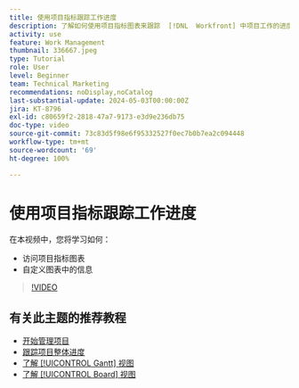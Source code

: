 ```yaml
---
title: 使用项目指标跟踪工作进度
description: 了解如何使用项目指标图表来跟踪  [!DNL  Workfront] 中项目工作的进度。
activity: use
feature: Work Management
thumbnail: 336667.jpeg
type: Tutorial
role: User
level: Beginner
team: Technical Marketing
recommendations: noDisplay,noCatalog
last-substantial-update: 2024-05-03T00:00:00Z
jira: KT-8796
exl-id: c80659f2-2818-47a7-9173-e3d9e236db75
doc-type: video
source-git-commit: 73c83d5f98e6f95332527f0ec7b0b7ea2c094448
workflow-type: tm+mt
source-wordcount: '69'
ht-degree: 100%

---
```


# 使用项目指标跟踪工作进度

在本视频中，您将学习如何：

* 访问项目指标图表
* 自定义图表中的信息

>[!VIDEO](https://video.tv.adobe.com/v/336667/?quality=12&learn=on)

## 有关此主题的推荐教程

* [开始管理项目](https://experienceleague.adobe.com/en/docs/workfront-learn/tutorials-workfront/manage-work/projects/getting-started-manage-a-project.md)
* [跟踪项目整体进度](https://experienceleague.adobe.com/en/docs/workfront-learn/tutorials-workfront/manage-work/projects/track-overall-project-progress.md)
* [了解 [!UICONTROL Gantt] 视图](https://experienceleague.adobe.com/en/docs/workfront-learn/tutorials-workfront/manage-work/projects/understand-the-gantt-view.md)
* [了解 [!UICONTROL Board] 视图](https://experienceleague.adobe.com/en/docs/workfront-learn/tutorials-workfront/manage-work/projects/understand-the-board-view.md)
